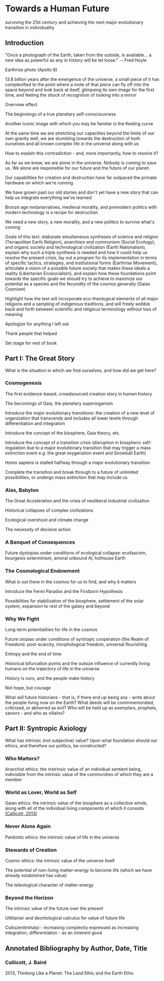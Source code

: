 # Towards a Human Future
surviving the 21st century and achieving the next major evolutionary transition in individuality

## Introduction
"Once a photograph of the Earth, taken from the outside, is available... a new idea as powerful as any in history will be let loose." -- Fred Hoyle

Earthrise photo (Apollo 8)

13.8 billion years after the emergence of the universe, a small piece of it has complexified to the point where a mote of that piece can fly off into the space beyond and look back at itself, glimpsing its own image for the first time, and feeling the shock of recognition of looking into a mirror

Overview effect

The beginnings of a true planetary self-consciousness

Another iconic image with which you may be familiar is the Keeling curve

At the same time we are stretching our capacities beyond the limits of our own gravity well, we are stumbling towards the destruction of both ourselves and all known complex life in the universe along with us

How to explain this contradiction - and, more importantly, how to resolve it?

As far as we know, we are alone in the universe. Nobody is coming to save us. We alone are responsible for our future and the future of our planet.

Our capabilities for creation and destruction have far outpaced the primate hardware on which we're running

We have grown past our old stories and don't yet have a new story that can help us integrate everything we've learned

Bronze age metanarratives, medieval morality, and premodern politics with modern technology is a recipe for destruction

We need a new story, a new morality, and a new politics to survive what's coming

Goals of this text: elaborate simultaneous syntheses of science and religion (Terrapolitan Earth Religion), anarchism and communism (Social Ecology), and organic society and technological civilization (Earth Nationalism), explain why such a triple synthesis is needed and how it could help us resolve the present crisis, lay out a program for its implementation in terms of specific tactics, strategies, and institutional forms (Earthrise Movement), articulate a vision of a possible future society that makes these ideals a reality (Libertarian Ecosocialism), and explain how these foundations point towards the specific goals we should try to achieve to maximize our potential as a species and the fecundity of the cosmos generally (Gaian Cosmism)

Highlight how the text will incorporate eco-theological elements of all major religions and a sampling of indigenous traditions, and will freely wobble back and forth between scientific and religious terminology without loss of meaning

Apologize for anything I left out

Thank people that helped

Set stage for rest of book

## Part I: The Great Story
What is the situation in which we find ourselves, and how did we get here?

### Cosmogenesis
The first evidence-based, crowdsourced creation story in human history

The becomings of Gaia, the planetary superorganism

Introduce the major evolutionary transitions: the creation of a new level of organization that transcends and includes all lower levels through differentiation and integration

Introduce the concept of the biosphere, Gaia theory, etc.

Introduce the concept of a transition crisis (disruption in biospheric self-regulation due to a major evolutionary transition that may trigger a mass extinction event e.g. the great oxygenation event and Snowball Earth)

Homo sapiens is stalled halfway through a major evolutionary transition

Complete the transition and break through to a future of unlimited possibilities, or undergo mass extinction that may include us

### Alas, Babylon
The Great Acceleration and the crisis of neoliberal industrial civilization

Historical collapses of complex civilizations

Ecological overshoot and climate change

The necessity of decisive action

### A Banquet of Consequences
Future dystopias under conditions of ecological collapse: ecofascism, bourgeois exterminism, amoral unbound AI, hothouse Earth

### The Cosmological Endowment
What is out there in the cosmos for us to find, and why it matters

Introduce the Fermi Paradox and the Firstborn Hypothesis

Possibilities for stabilization of the biosphere, settlement of the solar system, expansion to rest of the galaxy and beyond

### Why We Fight
Long-term potentialities for life in the cosmos

Future utopias under conditions of syntropic cooperation (the Realm of Freedom): post-scarcity, morphological freedom, universal flourishing

Entropy and the end of time

Historical bifurcation points and the outsize influence of currently living humans on the trajectory of life in the universe

History is ours, and the people make history

Not hope, but courage

What will future historians - that is, if there end up being any - write about the people living now on the Earth? What deeds will be commmemorated, criticized, or abhorred as evil? Who will be held up as exemplars, prophets, saviors - and who as villains?

## Part II: Syntropic Axiology
What has intrinsic (not subjective) value? Upon what foundation should our ethics, and therefore our politics, be constructed?

### Who Matters?
Anarchist ethics: the instrinsic value of an individual sentient being, indivisible from the intrinsic value of the communities of which they are a member

### World as Lover, World as Self
Gaian ethics: the intrinsic value of the biosphere as a collective whole, along with all of the individual living components of which it consists
<a href="callicott2013">(Callicott, 2013)</a>

### Never Alone Again
Panbiotic ethics: the intrinsic value of life in the universe

### Stewards of Creation
Cosmic ethics: the intrinsic value of the universe itself

The potential of non-living matter-energy to become life (which we have already established has value)

The teleological character of matter-energy

### Beyond the Horizon
The intrinsic value of the future over the present

Utilitarian and deontological calculus for value of future life

Csikszentmihalyi - increasing complexity expressed as increasing integration, differentiation - as an inherent good

## Annotated Bibliography by Author, Date, Title

### Callicott, J. Baird

<a id="callicott2013">2013, Thinking Like a Planet: The Land Ethic and the Earth Ethic</a>
